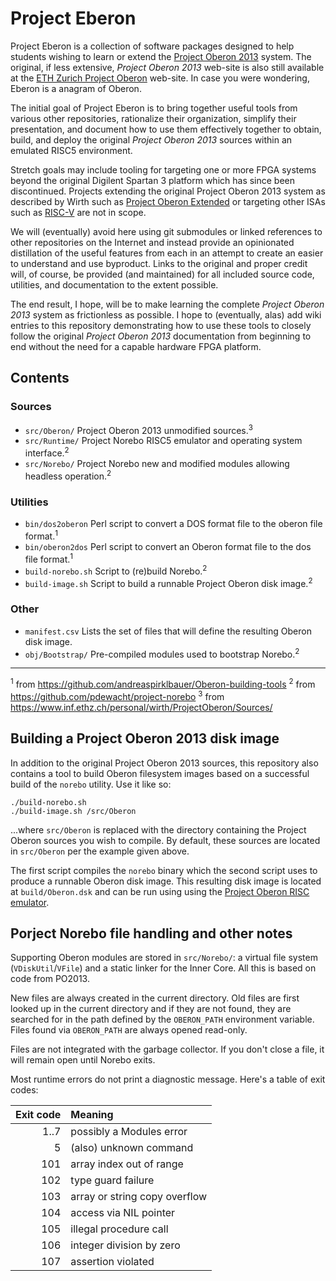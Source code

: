 # Project Eberon

Project Eberon is a collection of software packages designed to help students wishing to learn or extend the [Project Oberon 2013](http://www.projectoberon.com) system. The original, if less extensive, _Project Oberon 2013_ web-site is also still available at the [ETH Zurich Project Oberon](https://people.inf.ethz.ch/wirth/ProjectOberon/index.html) web-site. In case you were wondering, Eberon is a anagram of Oberon.

The initial goal of Project Eberon is to bring together useful tools from various other repositories, rationalize their organization, simplify their presentation, and document how to use them effectively together to obtain, build, and deploy the original _Project Oberon 2013_ sources within an emulated RISC5 environment. 

Stretch goals may include tooling for targeting one or more FPGA systems beyond the original Digilent Spartan 3 platform which has since been discontinued. Projects extending the original Project Oberon 2013 system as described by Wirth such as [Project Oberon Extended](https://github.com/andreaspirklbauer/Oberon-extended) or targeting other ISAs such as [RISC-V](https://github.com/solbjorg/oberon-riscv) are not in scope. 

We will (eventually) avoid here using git submodules or linked references to other repositories on the Internet and instead provide an opinionated distillation of the useful features from each in an attempt to create an easier to understand and use byproduct. Links to the original and proper credit will, of course, be provided (and maintained) for all included source code, utilities, and documentation to the extent possible.

The end result, I hope, will be to make learning the complete _Project Oberon 2013_ system as frictionless as possible. I hope to (eventually, alas) add wiki entries to this repository demonstrating how to use these tools to closely follow the original _Project Oberon 2013_ documentation from beginning to end without the need for a capable hardware FPGA platform. 

## Contents

### Sources

* `src/Oberon/`     Project Oberon 2013 unmodified sources.<sup>3</sup>
* `src/Runtime/`    Project Norebo RISC5 emulator and operating system interface.<sup>2</sup>
* `src/Norebo/`     Project Norebo new and modified modules allowing headless operation.<sup>2</sup>

### Utilities

* `bin/dos2oberon`  Perl script to convert a DOS format file to the oberon file format.<sup>1</sup>
* `bin/oberon2dos`  Perl script to convert an Oberon format file to the dos file format.<sup>1</sup>
* `build-norebo.sh` Script to (re)build Norebo.<sup>2</sup>
* `build-image.sh`  Script to build a runnable Project Oberon disk image.<sup>2</sup>

### Other

* `manifest.csv`    Lists the set of files that will define the resulting Oberon disk image. 
* `obj/Bootstrap/`  Pre-compiled modules used to bootstrap Norebo.<sup>2</sup>

---

<sup>1</sup> from https://github.com/andreaspirklbauer/Oberon-building-tools
<sup>2</sup> from https://github.com/pdewacht/project-norebo
<sup>3</sup> from https://www.inf.ethz.ch/personal/wirth/ProjectOberon/Sources/

## Building a Project Oberon 2013 disk image

In addition to the original Project Oberon 2013 sources, this repository also contains a tool to build Oberon filesystem images based on a successful build of the `norebo` utility.  Use it like so:

    ./build-norebo.sh
    ./build-image.sh /src/Oberon

...where `src/Oberon` is replaced with the directory containing the Project Oberon sources you wish to compile. By default, these sources are located in `src/Oberon` per the example given above.

The first script compiles the `norebo` binary which the second script uses to produce a runnable Oberon disk image. This resulting disk image is located at `build/Oberon.dsk` and can be run using using the [Project Oberon RISC emulator](https://github.com/pdewacht/oberon-risc-emu).

## Porject Norebo file handling and other notes

Supporting Oberon modules are stored in `src/Norebo/`: a virtual file system (`VDiskUtil`/`VFile`) and a static linker for the Inner Core. All this is based on code from PO2013.

New files are always created in the current directory. Old files are first looked up in the current directory and if they are not found, they are searched for in the path defined by the `OBERON_PATH`
environment variable. Files found via `OBERON_PATH` are always opened read-only.

Files are not integrated with the garbage collector. If you don't close a file, it will remain open until Norebo exits.

Most runtime errors do not print a diagnostic message. Here's a table of exit codes:

 Exit code | Meaning
----------:|:------------------------------
      1..7 | possibly a Modules error
         5 | (also) unknown command
       101 | array index out of range
       102 | type guard failure
       103 | array or string copy overflow
       104 | access via NIL pointer
       105 | illegal procedure call
       106 | integer division by zero
       107 | assertion violated
